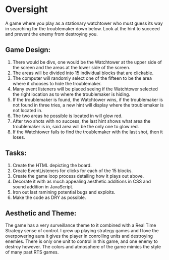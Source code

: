 # Oversight
A game where you play as a stationary watchtower who must guess its way in searching for the troublemaker down below. Look at the hint to succeed and prevent the enemy from destroying you.

## Game Design:
1. There would be divs, one would be the Watchtower at the upper side of the screen and the areas at the lower side of the screen.
2. The areas will be divided into 15 individual blocks that are clickable.
3. The computer will randomly select one of the fifteen to be the area where it chooses to hide the troublemaker.
4. Many event listeners will be placed seeing if the Watchtower selected the right location as to where the troublemaker is hiding.
5. If the troublemaker is found, the Watchtower wins, if the troublemaker is not found in three tries, a new hint will display where the troublemaker is not located in.
6. The two areas he possible is located in will glow red.
7. After two shots with no success, the last hint shows what area the troublemaker is in, said area will be the only one to glow red.
8. If the Watchtower fails to find the troublemaker with the last shot, then it loses.

## Tasks:
1. Create the HTML depicting the board.
2. Create EventListeners for clicks for each of the 15 blocks.
3. Create the game loop process detailing how it plays out above.
4. Decorate it with as much appealing aesthetic additions in CSS and sound addition in JavaScript.
5. Iron out last ramining potential bugs and exploits.
6. Make the code as DRY as possible.

## Aesthetic and Theme:
The game has a very surveillance theme to it combined with a Real Time Strategy sense of control. I grew up playing strategy games and I love the overpowering aura it gives the player in conrolling units and destroying enemies. There is only one unit to control in this game, and one enemy to destroy however. The colors and atmosphere of the game mimics the style of many past RTS games.